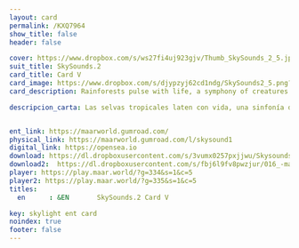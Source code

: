 ```yaml
---
layout: card
permalink: /KXQ7964
show_title: false
header: false

cover: https://www.dropbox.com/s/ws27fi4uj923gjv/Thumb_SkySounds_2_5.jpg?raw=1
suit_title: SkySounds.2
card_title: Card V
card_image: https://www.dropbox.com/s/djypzyj62cd1ndg/SkySounds2_5.png?raw=1
card_description: Rainforests pulse with life, a symphony of creatures singing and communicating in a never-ending conversation. The lush greenery serves as a stage for inter-species oral communication, where the songs of birds and insects blend together in a harmonious chorus. It is a land where music is a natural expression of life. The dense canopy overhead shelters an abundance of life, each species playing its own unique role in the symphony of the forest. But beneath the beauty lies a warning, the destruction of these rainforests not only silences the music but also threatens the survival of countless species and the balance of the planet. It's a reminder that to truly listen to the music of the earth, is to also hear the cries for preservation and protection.

descripcion_carta: Las selvas tropicales laten con vida, una sinfonía de criaturas que cantan y se comunican en una conversación interminable. La exuberante vegetación sirve como escenario para la comunicación oral entre especies, donde los cantos de aves e insectos se mezclan en un coro armonioso. Es una tierra donde la música es una expresión natural de la vida. El denso dosel que se extiende por encima alberga una abundancia de vida, cada especie desempeñando su propio papel único en la sinfonía del bosque. Pero bajo la belleza hay una advertencia; la destrucción de estas selvas no solo silencia la música, sino que también amenaza la supervivencia de innumerables especies y el equilibrio del planeta. Es un recordatorio de que para escuchar verdaderamente la música de la tierra, también debemos oír los llamados a su preservación y protección.


ent_link: https://maarworld.gumroad.com/
physical_link: https://maarworld.gumroad.com/l/skysound1
digital_link: https://opensea.io
download: https://dl.dropboxusercontent.com/s/3vumx0257pxjjwu/Skysounds-2-V.wav?raw=1
download2:  https://dl.dropboxusercontent.com/s/fbj6l9fv8pwzjur/016_-maar-sky-sounds.2-card_V.wav?raw=1
player: https://play.maar.world/?g=334&s=1&c=5
player2: https://play.maar.world/?g=335&s=1&c=5
titles:
  en      : &EN       SkySounds.2 Card V

key: skylight ent card 
noindex: true
footer: false
---
```

